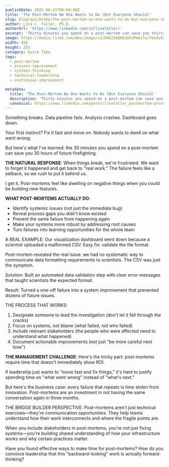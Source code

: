 ```yaml
---
publishDate: 2025-08-21T00:00:00Z
title: 'The Post-Mortem No One Wants to Do (But Everyone Should)'
slug: blog/quicktake/the-post-mortem-no-one-wants-to-do-but-everyone-should
author: Lina L. Faller, Ph.D.
authorUrl: 'https://www.linkedin.com/in/linafaller/'
excerpt: 'Thirty minutes you spend on a post-mortem can save you thirty hours of future firefighting.'
image: https://media.licdn.com/dms/image/v2/D4E22AQHOsbh3Pmmjlw/feedshare-shrink_800/B4EZjN6SexGcAk-/0/1755801268203?e=1758758400&v=beta&t=qIXceK2EqBmt8SA1f2YaJ8Nx_9yJEiMJ-fzuLA1q8Z4
width: 450
height: 253
category: Quick Take
tags:
  - post-mortem
  - process-improvement
  - systems-thinking
  - technical-leadership
  - continuous-improvement

metadata:
  title: 'The Post-Mortem No One Wants to Do (But Everyone Should)'
  description: 'Thirty minutes you spend on a post-mortem can save you thirty hours of future firefighting.'
  canonical: https://www.linkedin.com/posts/linafaller_postmortem-processimprovement-systemsthinking-activity-7364364290784403458-bJdu?utm_source=share&utm_medium=member_desktop&rcm=ACoAAATZB5MBqJ_1K5vjD4H8pzXOCeXJAzwKjQs
---
```


Something breaks. Data pipeline fails. Analysis crashes. Dashboard goes down.

Your first instinct? Fix it fast and move on. Nobody wants to dwell on what went wrong.

But here's what I've learned: the 30 minutes you spend on a post-mortem can save you 30 hours of future firefighting.

**THE NATURAL RESPONSE**: When things break, we're frustrated. We want to forget it happened and get back to "real work." The failure feels like a setback, so we rush to put it behind us.

I get it. Post-mortems feel like dwelling on negative things when you could be building new features.

**WHAT POST-MORTEMS ACTUALLY DO**:

- Identify systemic issues (not just the immediate bug)
- Reveal process gaps you didn't know existed
- Prevent the same failure from happening again
- Make your systems more robust by addressing root causes
- Turn failures into learning opportunities for the whole team

A REAL EXAMPLE: Our visualization dashboard went down because a scientist uploaded a malformed CSV. Easy fix: validate the file format.

Post-mortem revealed the real issue: we had no systematic way to communicate data formatting requirements to scientists. The CSV was just the symptom.

Solution: Built an automated data validation step with clear error messages that taught scientists the expected format.

Result: Turned a one-off failure into a system improvement that prevented dozens of future issues.

THE PROCESS THAT WORKS:

1. Designate someone to lead the investigation (don't let it fall through the cracks)
2. Focus on systems, not blame (what failed, not who failed)
3. Include relevant stakeholders (the people who were affected need to understand what happened)
4. Document actionable improvements (not just "be more careful next time")

**THE MANAGEMENT CHALLENGE**: Here's the tricky part: post-mortems require time that doesn't immediately show ROI.

If leadership just wants to "move fast and fix things," it's hard to justify spending time on "what went wrong" instead of "what's next."

But here's the business case: every failure that repeats is time stolen from innovation. Post-mortems are an investment in not having the same conversation again in three months.

THE BRIDGE BUILDER PERSPECTIVE: Post-mortems aren't just technical exercises—they're communication opportunities. They help teams understand how their work interconnects and where the fragile points are.

When you include stakeholders in post-mortems, you're not just fixing systems—you're building shared understanding of how your infrastructure works and why certain practices matter.

Have you found effective ways to make time for post-mortems? How do you convince leadership that this "backward-looking" work is actually forward-thinking?
